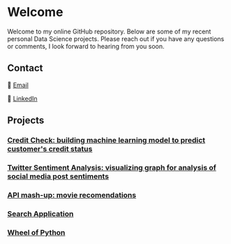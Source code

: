 # Welcome

Welcome to my online GitHub repository. Below are some of my recent personal Data Science projects. Please reach out if you have any questions or comments, I look forward to hearing from you soon.

## Contact

:e-mail: [Email](hernandezjp01@gmail.com)

:link: [LinkedIn](https://www.linkedin.com/)

## Projects

### [Credit Check: building machine learning model to predict customer's credit status](https://github.com/JonP-HN/Data-Science-projects/tree/master/Credit%20Check)

### [Twitter Sentiment Analysis: visualizing graph for analysis of social media post sentiments](https://github.com/JonP-HN/Data-Science-projects/tree/master/Twitter%20Sentiment%20Analysis)

### [API mash-up: movie recomendations](https://github.com/JonP-HN/Data-Science-projects/tree/master/API%20mash-up:%20movie%20recommendations#movie_camera-api-mash-up-movie-recomendations)

### [Search Application](https://github.com/JonP-HN/Data-Science-projects/tree/master/Search%20Application)

### [Wheel of Python](https://github.com/JonP-HN/Data-Science-projects/tree/master/Wheel%20of%20Fortune)
